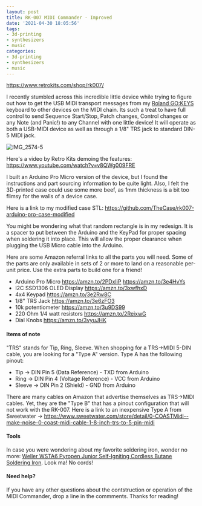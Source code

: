 ```yaml
---
layout: post
title: RK-007 MIDI Commander - Improved
date: '2021-04-30 18:05:56'
tags:
- 3d-printing
- synthesizers
- music
categories:
- 3d-printing
- synthesizers
- music
---
```


https://www.retrokits.com/shop/rk007/

I recently stumbled across this incredible little device while trying to figure out how to get the USB MIDI transport messages from my [Roland GO\:KEYS](https://amzn.to/2PFm8Uk) keyboard to other devices on the MIDI chain. Its such a treat to have full control to send Sequence Start/Stop, Patch changes, Control changes or any Note (and Panic!) to any Channel with one little device!  It will operate as both a USB-MIDI device as well as through a 1/8" TRS jack to standard DIN-5 MIDI jack.

![IMG_2574-5](https://res.cloudinary.com/thecase/image/upload/q_auto:good/IMG_2574-5.jpg)

Here's a video by Retro Kits demoing the features: https://www.youtube.com/watch?v=v8QWg009FRE

I built an Arduino Pro Micro version of the device, but I found the instructions and part sourcing information to be quite light. Also, I felt the 3D-printed case could use some more beef, as 1mm thickness is a bit too flimsy for the walls of a device case.

Here is a link to my modified case STL: https://github.com/TheCase/rk007-arduino-pro-case-modified

You might be wondering what that random rectangle is in my redesign.  It is a spacer to put between the Arduino and the KeyPad for proper spacing when soldering it into place.  This will allow the proper clearance when plugging the USB Micro cable into the Arduino.

Here are some Amazon referral links to all the parts you will need.  Some of the parts are only available in sets of 2 or more to land on a reasonable per-unit price.  Use the extra parts to build one for a friend!

- Arduino Pro Micro https://amzn.to/2PDxIiP https://amzn.to/3e4HvYs
- I2C SSD1306 OLED Display https://amzn.to/3xwfhxD
- 4x4 Keypad https://amzn.to/3e2Rw8C
- 1/8" TRS Jack https://amzn.to/3e6zFO3
- 10k potentiometer https://amzn.to/3u9DS99
- 220 Ohm 1/4 watt resistors https://amzn.to/2ReixwG
- Dial Knobs https://amzn.to/3vyuJHK


#### Items of note

"TRS" stands for Tip, Ring, Sleeve. When shopping for a TRS->MIDI 5-DIN cable, you are looking for a "Type A" version.  Type A has the following pinout:

- Tip -> DIN Pin 5 (Data Reference) - TXD from Arduino 
- Ring -> DIN Pin 4 (Voltage Reference) - VCC from Arduino
- Sleeve -> DIN Pin 2 (Shield) - GND from Arduino

There are many cables on Amazon that advertise themselves as TRS->MIDI cables.  Yet, they are the "Type B" that has a pinout configuration that will not work with the RK-007.  Here is a link to an inexpensive Type A from Sweetwater -> https://www.sweetwater.com/store/detail/0-COASTMidi--make-noise-0-coast-midi-cable-1-8-inch-trs-to-5-pin-midi

#### Tools

In case you were wondering about my favorite soldering iron, wonder no more: [Weller WSTA6 Pyropen Junior Self-Igniting Cordless Butane Soldering Iron](https://amzn.to/3u8x7og).  Look ma!  No cords!

#### Need help?

If you have any other questions about the contstruction or operation of the MIDI Commander, drop a line in the commments.  Thanks for reading!
